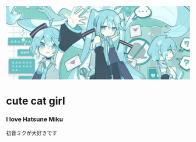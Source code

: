 <img src="miku.webp">

# cute cat girl
### I love Hatsune Miku
初音ミクが大好きです

<!--
**ImNotPre/imnotpre** is a ✨ _special_ ✨ repository because its `README.md` (this file) appears on your GitHub profile.

Here are some ideas to get you started:

- 🔭 I’m currently working on ...
- 🌱 I’m currently learning ...
- 👯 I’m looking to collaborate on ...
- 🤔 I’m looking for help with ...
- 💬 Ask me about ...
- 📫 How to reach me: ...
- 😄 Pronouns: ...
- ⚡ Fun fact: ...

no github I will not be using these

grrr

-->
